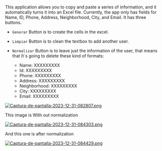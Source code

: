 This application allows you to copy and paste a series of information, and it automatically turns it into an Excel file. Currently, the app only has fields for Name, ID, Phone, Address, Neighborhood, City, and Email. It has three buttons.

- `Generar` Button is to create the cells in the excel.
- `Limpiar` Button is to clean the textbox to add another user.
- `Normalizar` Button is to leave just the information of the user, that means that It´s going to delete these kind of formats:
  
   - Name: XXXXXXXXX
   - Id: XXXXXXXXX
   - Phone: XXXXXXXXX
   - Address: XXXXXXXXX
   - Neighborhood: XXXXXXXXX
   - City: XXXXXXXXX
   - Email: XXXXXXXXX
     



[![Captura-de-pantalla-2023-12-31-082807.png](https://i.postimg.cc/139rD8h5/Captura-de-pantalla-2023-12-31-082807.png)](https://postimg.cc/QHy73xdR)

This image is With out normalization

[![Captura-de-pantalla-2023-12-31-084303.png](https://i.postimg.cc/3Nsxj4bS/Captura-de-pantalla-2023-12-31-084303.png)](https://postimg.cc/MfYwqTwV)

And this one is after normalization

[![Captura-de-pantalla-2023-12-31-084429.png](https://i.postimg.cc/VNtQMZc8/Captura-de-pantalla-2023-12-31-084429.png)](https://postimg.cc/B8JVfg6Y)
